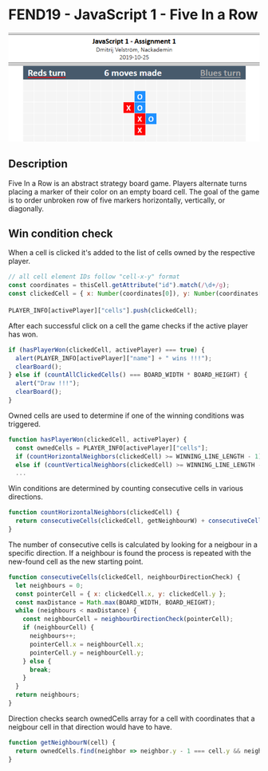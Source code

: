 # FEND19 - JavaScript 1 - Five In a Row

![preview](/readme/fiveinarow.png)

## Description

Five In a Row is an abstract strategy board game. Players alternate turns placing a marker of their color on an empty board cell. The goal of the game is to order unbroken row of five markers horizontally, vertically, or diagonally.

## Win condition check

When a cell is clicked it's added to the list of cells owned by the respective player.

```js
// all cell element IDs follow "cell-x-y" format
const coordinates = thisCell.getAttribute("id").match(/\d+/g);
const clickedCell = { x: Number(coordinates[0]), y: Number(coordinates[1]) };

PLAYER_INFO[activePlayer]["cells"].push(clickedCell);
```

After each successful click on a cell the game checks if the active player has won.

```js
if (hasPlayerWon(clickedCell, activePlayer) === true) {
  alert(PLAYER_INFO[activePlayer]["name"] + " wins !!!");
  clearBoard();
} else if (countAllClickedCells() === BOARD_WIDTH * BOARD_HEIGHT) {
  alert("Draw !!!");
  clearBoard();
}
```

Owned cells are used to determine if one of the winning conditions was triggered.

```js
function hasPlayerWon(clickedCell, activePlayer) {
  const ownedCells = PLAYER_INFO[activePlayer]["cells"];
  if (countHorizontalNeighbors(clickedCell) >= WINNING_LINE_LENGTH - 1) return true;
  else if (countVerticalNeighbors(clickedCell) >= WINNING_LINE_LENGTH - 1) return true;
  ...
```

Win conditions are determined by counting consecutive cells in various directions.

```js
function countHorizontalNeighbors(clickedCell) {
  return consecutiveCells(clickedCell, getNeighbourW) + consecutiveCells(clickedCell, getNeighbourE);
}
```

The number of consecutive cells is calculated by looking for a neigbour in a specific direction. If a neighbour is found the process is repeated with the new-found cell as the new starting point.

```js
function consecutiveCells(clickedCell, neighbourDirectionCheck) {
  let neighbours = 0;
  const pointerCell = { x: clickedCell.x, y: clickedCell.y };
  const maxDistance = Math.max(BOARD_WIDTH, BOARD_HEIGHT);
  while (neighbours < maxDistance) {
    const neighbourCell = neighbourDirectionCheck(pointerCell);
    if (neighbourCell) {
      neighbours++;
      pointerCell.x = neighbourCell.x;
      pointerCell.y = neighbourCell.y;
    } else {
      break;
    }
  }
  return neighbours;
}
```

Direction checks search ownedCells array for a cell with coordinates that a neigbour cell in that direction would have to have.

```js
function getNeighbourN(cell) {
  return ownedCells.find(neighbor => neighbor.y - 1 === cell.y && neighbor.x === cell.x);
}
```
